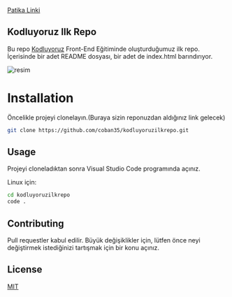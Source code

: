 

[Patika Linki](https://app.patika.dev/courses/git/odev1)
## Kodluyoruz Ilk Repo
Bu repo [Kodluyoruz](https://app.patika.dev/courses/git/odev1) Front-End Eğitiminde oluşturduğumuz ilk repo. İçerisinde bir adet README dosyası, bir adet de index.html barındırıyor.

![resim](https://camo.githubusercontent.com/29e9bbcb9ee17b418dd900b2a87b4325c1e4a231dfdc04fd8c23687f91a22958/68747470733a2f2f676c6f62616c2d75706c6f6164732e776562666c6f772e636f6d2f3630393765306563613165383735353764613033316665662f3630393835396131393161626535643634623137666564335f506174696b612532306c6f676f2e706e67)

# Installation
Öncelikle projeyi clonelayın.(Buraya sizin reponuzdan aldığınız link gelecek)
```bash
git clone https://github.com/coban35/kodluyoruzilkrepo.git
```
## Usage
Projeyi cloneladıktan sonra Visual Studio Code programında açınız.

Linux için:
```bash
cd kodluyoruzilkrepo
code .
```
## Contributing
Pull requestler kabul edilir. Büyük değişiklikler için, lütfen önce neyi değiştirmek istediğinizi tartışmak için bir konu açınız.
## License
[MIT](https://choosealicense.com/licenses/mit/)

